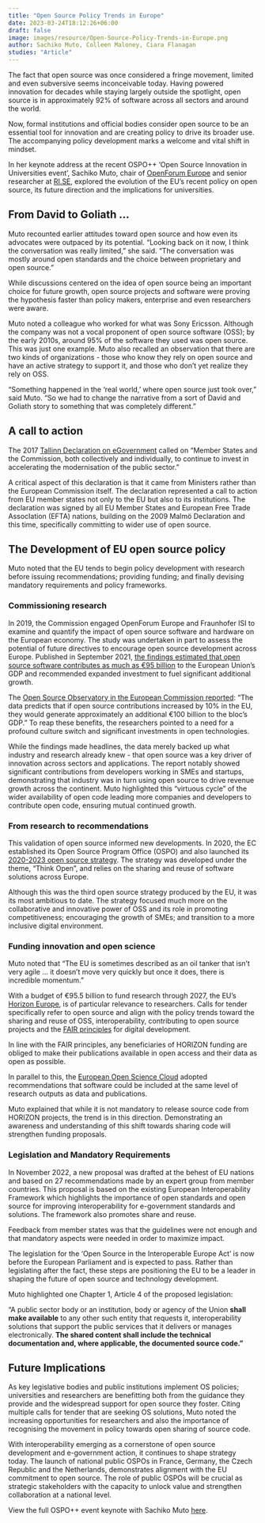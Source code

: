 ```yaml
---
title: "Open Source Policy Trends in Europe"
date: 2023-03-24T18:12:26+06:00 
draft: false
image: images/resource/Open-Source-Policy-Trends-in-Europe.png
author: Sachiko Muto, Colleen Maloney, Ciara Flanagan
studies: "Article"
---
```



The fact that open source was once considered a fringe movement, limited and even subversive seems inconceivable today. Having powered innovation for decades while staying largely outside the spotlight, open source is in approximately 92% of software across all sectors and around the world.

Now, formal institutions and official bodies consider open source to be an essential tool for innovation and are creating policy to drive its broader use. The accompanying policy development marks a welcome and vital shift in mindset.

In her keynote address at the recent OSPO++ ‘Open Source Innovation in Universities event’, Sachiko Muto, chair of [OpenForum Europe](https://openforumeurope.org/) and senior researcher at [RI.SE](https://www.ri.se/en), explored the evolution of the EU’s recent policy on open source, its future direction and the implications for universities.

## From David to Goliath …

Muto recounted earlier attitudes toward open source and how even its advocates were outpaced by its potential. “Looking back on it now, I think the conversation was really limited,” she said. “The conversation was mostly around open standards and the choice between proprietary and open source.”

While discussions centered on the idea of open source being an important choice for future growth, open source projects and software were proving the hypothesis faster than policy makers, enterprise and even researchers were aware. 

Muto noted a colleague who worked for what was Sony Ericsson. Although the company was not a vocal proponent of open source software (OSS); by the early 2010s, around 95% of the software they used was open source. This was just one example. Muto also recalled an observation that there are two kinds of organizations - those who know they rely on open source and have an active strategy to support it, and those who don’t yet realize they rely on OSS.

“Something happened in the ‘real world,’ where open source just took over,” said Muto. “So we had to change the narrative from a sort of David and Goliath story to something that was completely different.”

## A call to action

The 2017 [Tallinn Declaration on eGovernment](https://digital-strategy.ec.europa.eu/en/news/ministerial-declaration-egovernment-tallinn-declaration#:~:text=The%2520'Tallinn%2520Declaration'%2520provides%2520an,modernisation%2520of%2520the%2520public%2520sector.) called on “Member States and the Commission, both collectively and individually, to continue to invest in accelerating the modernisation of the public sector.” 

A critical aspect of this declaration is that it came from Ministers rather than the European Commission itself. The declaration represented a call to action from EU member states not only to the EU but also to its institutions. The declaration was signed by all EU Member States and European Free Trade AssocIation (EFTA) nations, building on the 2009 Malmö Declaration and this time, specifically committing to wider use of open source.

## The Development of EU open source policy

Muto noted that the EU tends to begin policy development with research before issuing recommendations; providing funding; and finally devising mandatory requirements and policy frameworks.

### Commissioning research

In 2019, the Commission engaged OpenForum Europe and Fraunhofer ISI to examine and quantify the impact of open source software and hardware on the European economy. The study was undertaken in part to assess the potential of future directives to encourage open source development across Europe. Published in September 2021, [the findings estimated that open source software contributes as much as €95 billion](https://openforumeurope.org/open-source-impact-study/) to the European Union’s GDP and recommended expanded investment to fuel significant additional growth.

The [Open Source Observatory in the European Commission reported](https://joinup.ec.europa.eu/collection/open-source-observatory-osor/news/report-open-source-driver-eus-digital-innovation): “The data predicts that if open source contributions increased by 10% in the EU, they would generate approximately an additional €100 billion to the bloc’s GDP.” To reap these benefits, the researchers pointed to a need for a profound culture switch and significant investments in open technologies.

While the findings made headlines, the data merely backed up what industry and research already knew - that open source was a key driver of innovation across sectors and applications. The report notably showed significant contributions from developers working in SMEs and startups, demonstrating that industry was in turn using open source to drive revenue growth across the continent. Muto highlighted this “virtuous cycle” of the wider availability of open code leading more companies and developers to contribute open code, ensuring mutual continued growth.

### From research to recommendations

This validation of open source informed new developments. In 2020, the EC established its Open Source Program Office (OSPO) and also launched its [2020-2023 open source strategy](https://commission.europa.eu/about-european-commission/departments-and-executive-agencies/informatics/open-source-software-strategy_en). The strategy was developed under the theme, “Think Open”, and relies on the sharing and reuse of software solutions across Europe.

Although this was the third open source strategy produced by the EU, it was its most ambitious to date. The strategy focused much more on the collaborative and innovative power of OSS and its role in promoting competitiveness; encouraging the growth of SMEs; and transition to a more inclusive digital environment.

### Funding innovation and open science

Muto noted that “The EU is sometimes described as an oil tanker that isn’t very agile … it doesn’t move very quickly but once it does, there is incredible momentum.”

With a budget of €95.5 billion to fund research through 2027, the EU’s [Horizon Europe](https://research-and-innovation.ec.europa.eu/funding/funding-opportunities/funding-programmes-and-open-calls/horizon-europe_en), is of particular relevance to researchers. Calls for tender specifically refer to open source and align with the policy trends toward the sharing and reuse of OSS, interoperability, contributing to open source projects and the [FAIR principles](https://www.go-fair.org/fair-principles/) for digital development.

In line with the FAIR principles, any beneficiaries of HORIZON funding are obliged to make their publications available in open access and their data as open as possible.

In parallel to this, the [European Open Science Cloud](https://research-and-innovation.ec.europa.eu/strategy/strategy-2020-2024/our-digital-future/open-science/european-open-science-cloud-eosc_en) adopted recommendations that software could be included at the same level of research outputs as data and publications.

Muto explained that while it is not mandatory to release source code from HORIZON projects, the trend is in this direction. Demonstrating an awareness and understanding of this shift towards sharing code will strengthen funding proposals.

### Legislation and Mandatory Requirements

In November 2022, a new proposal was drafted at the behest of EU nations and based on 27 recommendations made by an expert group from member countries. This proposal is based on the existing European Interoperability Framework which highlights the importance of open standards and open source for improving interoperability for e-government standards and solutions. The framework also promotes share and reuse.

Feedback from member states was that the guidelines were not enough and that mandatory aspects were needed in order to maximize impact. 

The legislation for the ‘Open Source in the Interoperable Europe Act’ is now before the European Parliament and is expected to pass. Rather than legislating after the fact, these steps are positioning the EU to be a leader in shaping the future of open source and technology development.

Muto highlighted one Chapter 1, Article 4 of the proposed legislation:

“A public sector body or an institution, body or agency of the Union <b>shall make available</b> to any other such entity that requests it, interoperability solutions that support the public services that it delivers or manages electronically. <b>The shared content shall include the technical documentation and, where applicable, the documented source code.”</b> 

## Future Implications

As key legislative bodies and public institutions implement OS policies; universities and researchers are benefitting both from the guidance they provide and the widespread support for open source they foster. Citing multiple calls for tender that are seeking OS solutions, Muto noted the increasing opportunities for researchers and also the importance of recognising the movement in policy towards open sharing of source code. 

With interoperability emerging as a cornerstone of open source development and e-government action, it continues to shape strategy today. The launch of national public OSPOs in France, Germany, the Czech Republic and the Netherlands, demonstrates alignment with the EU commitment to open source. The role of public OSPOs will be crucial as strategic stakeholders with the capacity to unlock value and strengthen collaboration at a national level.

View the full OSPO++ event keynote with Sachiko Muto [here](https://www.youtube.com/watch?v=IFOrECvQq5o).